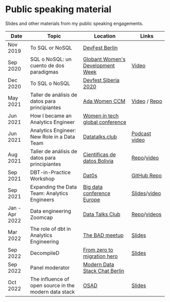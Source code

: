 # Public speaking material
Slides and other materials from my public speaking engagements.

| Date       | Topic                                    | Location                                                                                          | Links                 |
|------------|------------------------------------------|---------------------------------------------------------------------------------------------------|-----------------------|
| Nov 2019     | To SQL or NoSQL                          | [DevFest Berlin](https://2019.devfest-berlin.de/)                                                 | |
| Sep 2020     | SQL o NoSQL: un cuento de dos paradigmas | [Globant Women's Development Week](https://hopin.to/events/women-s-development-week-globant-2020) | [Video](https://www.youtube.com/watch?v=re6NjKFa9f0&list=PLWWBZaul8Ahxxzx8JTQuqI8kRyEEIcPmp&index=6)                                            |
| Dec 2020   | To SQL o NoSQL | [Devfest Siberia 2020](https://gdg-siberia.com/) |                                             |
| May 2021   | Taller de análisis de datos para principiantes | [Ada Women CCM](https://www.instagram.com/p/COvvXXXDJX_/?utm_source=ig_web_copy_link) | [Video](https://www.facebook.com/adawomenitc/videos/2838110419788089/?redirect=false) / [Repo](https://github.com/Victoriapm/analisis-datos-principiantes)|
| Jun 2021   | How I became an Analytics Engineer | [Women in tech global conference](https://www.womentech.net/en-de/speaker/Victoria/Perez%20Mola/57243) |                                             |
| Jun 2021   | Analytics Engineer: New Role in a Data Team | [Datatalks.club](https://www.eventbrite.de/e/analytics-engineer-new-role-in-a-data-team-tickets-153419478791) |                   [Podcast video](https://www.youtube.com/watch?v=C5UcxBwdCEg)       |
| Aug 2021   | Taller de análisis de datos para principiantes | [Cientificas de datos Bolivia](https://www.instagram.com/p/CSdMY59rQoX//) | [Repo](https://github.com/organidata/analisis-datos-principiantes)/[video](https://fb.watch/7pb8XsOZpa/)|
| Sep 2021   | DBT-in-Practice Workshop  | [Dat0s](https://www.linkedin.com/company/dat0s-org) | [GitHub Repo](https://github.com/Victoriapm/dbt-basics-workshop)| 
| Sep 2021   | Expanding the Data Team: Analytics Engineers  | [Big data conference Europe](https://bigdataconference.eu/) | [Slides](https://github.com/Victoriapm/Public-Speaking/blob/master/Expanding%20the%20Data%20Team_%20Analytics%20Engineers.pptx.pdf)/[video](https://www.youtube.com/watch?v=nxy3yqe_6Xs&list=PLqYhGsQ9iSEqHwbQoWEXEJALFLKVDRXiP&index=11)| 
| Jan - Apr 2022   | Data engineering Zoomcap  | [Data Talks Club](https://datatalks.club/) | [Repo](https://github.com/DataTalksClub/data-engineering-zoomcamp)/[videos](https://www.youtube.com/playlist?list=PL3MmuxUbc_hJed7dXYoJw8DoCuVHhGEQb)| 
| Mar 2022   | The role of dbt in Analytics Engineering  | [The BAD meetup](https://www.meetup.com/The-BAD-meetup-Business-And-Data/events/284655996/) | [Slides](https://docs.google.com/presentation/d/1jwwKcqfjifqq7yV_TAaVGwRjA6jEfztJ3j4Iu1JuFF8/edit?usp=sharing)| 
| Sep 2022   | DecompileD  | [From zero to migration hero](https://www.linkedin.com/posts/decompiled_clouddatawarehouse-redshift-snowflake-activity-6973295496987615234-mvMM?utm_source=share&utm_medium=member_desktop) | [Slides](https://docs.google.com/presentation/d/12ZVcI_LgNskBaGzzNC78sre4ZjwYccgIJTrADfGadAI/edit?usp=sharing)| 
| Sep 2022   | Panel moderator  | [Modern Data Stack Chat Berlin](https://get.fivetran.com/modern-data-stack-chat-berlin.html?utm_medium=partners&utm_s%5B%E2%80%A6%5DCall%7Cmodern-data-stack-chat-berlin&utm_content=field_event) | | 
| Oct 2022   | The influence of open source in the modern data stack | [OSAD](https://osad-munich.org/en/speakers-2022/the-influence-of-open-source-in-the-modern-data-stack/) | [Slides](https://github.com/Victoriapm/Public-Speaking/blob/master/THE%20INFLUENCE%20OF%20OPEN%20SOURCE%20IN%20THE%20MODERN%20DATA%20STACK%20.pdf)| 

